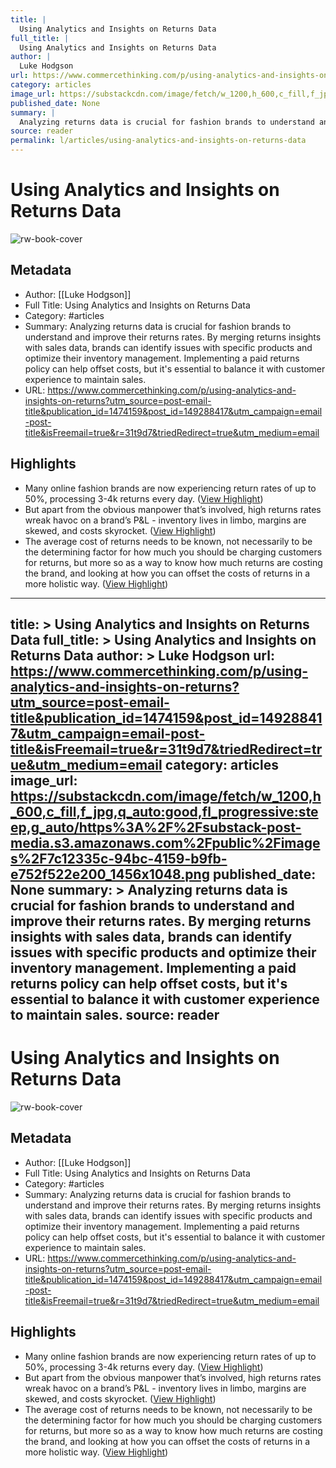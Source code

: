 ```yaml
---
title: |
  Using Analytics and Insights on Returns Data
full_title: |
  Using Analytics and Insights on Returns Data
author: |
  Luke Hodgson
url: https://www.commercethinking.com/p/using-analytics-and-insights-on-returns?utm_source=post-email-title&publication_id=1474159&post_id=149288417&utm_campaign=email-post-title&isFreemail=true&r=31t9d7&triedRedirect=true&utm_medium=email
category: articles
image_url: https://substackcdn.com/image/fetch/w_1200,h_600,c_fill,f_jpg,q_auto:good,fl_progressive:steep,g_auto/https%3A%2F%2Fsubstack-post-media.s3.amazonaws.com%2Fpublic%2Fimages%2F7c12335c-94bc-4159-b9fb-e752f522e200_1456x1048.png
published_date: None
summary: |
  Analyzing returns data is crucial for fashion brands to understand and improve their returns rates. By merging returns insights with sales data, brands can identify issues with specific products and optimize their inventory management. Implementing a paid returns policy can help offset costs, but it's essential to balance it with customer experience to maintain sales.
source: reader
permalink: l/articles/using-analytics-and-insights-on-returns-data
---
```

# Using Analytics and Insights on Returns Data

![rw-book-cover](https://substackcdn.com/image/fetch/w_1200,h_600,c_fill,f_jpg,q_auto:good,fl_progressive:steep,g_auto/https%3A%2F%2Fsubstack-post-media.s3.amazonaws.com%2Fpublic%2Fimages%2F7c12335c-94bc-4159-b9fb-e752f522e200_1456x1048.png)

## Metadata
- Author: [[Luke Hodgson]]
- Full Title: Using Analytics and Insights on Returns Data
- Category: #articles
- Summary: Analyzing returns data is crucial for fashion brands to understand and improve their returns rates. By merging returns insights with sales data, brands can identify issues with specific products and optimize their inventory management. Implementing a paid returns policy can help offset costs, but it's essential to balance it with customer experience to maintain sales.
- URL: https://www.commercethinking.com/p/using-analytics-and-insights-on-returns?utm_source=post-email-title&publication_id=1474159&post_id=149288417&utm_campaign=email-post-title&isFreemail=true&r=31t9d7&triedRedirect=true&utm_medium=email

## Highlights
- Many online fashion brands are now experiencing return rates of up to 50%, processing 3-4k returns every day. ([View Highlight](https://read.readwise.io/read/01jdpty4630886ks7fg4gk01gc))
- But apart from the obvious manpower that’s involved, high returns rates wreak havoc on a brand’s P&L - inventory lives in limbo, margins are skewed, and costs skyrocket. ([View Highlight](https://read.readwise.io/read/01jdptyf15h49bbgcrtsy5jmm4))
- The average cost of returns needs to be known, not necessarily to be the determining factor for how much you should be charging customers for returns, but more so as a way to know how much returns are costing the brand, and looking at how you can offset the costs of returns in a more holistic way. ([View Highlight](https://read.readwise.io/read/01jdpv2980ymfaztagcp4txt20))


---
title: >
  Using Analytics and Insights on Returns Data
full_title: >
  Using Analytics and Insights on Returns Data
author: >
  Luke Hodgson
url: https://www.commercethinking.com/p/using-analytics-and-insights-on-returns?utm_source=post-email-title&publication_id=1474159&post_id=149288417&utm_campaign=email-post-title&isFreemail=true&r=31t9d7&triedRedirect=true&utm_medium=email
category: articles
image_url: https://substackcdn.com/image/fetch/w_1200,h_600,c_fill,f_jpg,q_auto:good,fl_progressive:steep,g_auto/https%3A%2F%2Fsubstack-post-media.s3.amazonaws.com%2Fpublic%2Fimages%2F7c12335c-94bc-4159-b9fb-e752f522e200_1456x1048.png
published_date: None
summary: >
  Analyzing returns data is crucial for fashion brands to understand and improve their returns rates. By merging returns insights with sales data, brands can identify issues with specific products and optimize their inventory management. Implementing a paid returns policy can help offset costs, but it's essential to balance it with customer experience to maintain sales.
source: reader
---
# Using Analytics and Insights on Returns Data

![rw-book-cover](https://substackcdn.com/image/fetch/w_1200,h_600,c_fill,f_jpg,q_auto:good,fl_progressive:steep,g_auto/https%3A%2F%2Fsubstack-post-media.s3.amazonaws.com%2Fpublic%2Fimages%2F7c12335c-94bc-4159-b9fb-e752f522e200_1456x1048.png)

## Metadata
- Author: [[Luke Hodgson]]
- Full Title: Using Analytics and Insights on Returns Data
- Category: #articles
- Summary: Analyzing returns data is crucial for fashion brands to understand and improve their returns rates. By merging returns insights with sales data, brands can identify issues with specific products and optimize their inventory management. Implementing a paid returns policy can help offset costs, but it's essential to balance it with customer experience to maintain sales.
- URL: https://www.commercethinking.com/p/using-analytics-and-insights-on-returns?utm_source=post-email-title&publication_id=1474159&post_id=149288417&utm_campaign=email-post-title&isFreemail=true&r=31t9d7&triedRedirect=true&utm_medium=email

## Highlights
- Many online fashion brands are now experiencing return rates of up to 50%, processing 3-4k returns every day. ([View Highlight](https://read.readwise.io/read/01jdpty4630886ks7fg4gk01gc))
- But apart from the obvious manpower that’s involved, high returns rates wreak havoc on a brand’s P&L - inventory lives in limbo, margins are skewed, and costs skyrocket. ([View Highlight](https://read.readwise.io/read/01jdptyf15h49bbgcrtsy5jmm4))
- The average cost of returns needs to be known, not necessarily to be the determining factor for how much you should be charging customers for returns, but more so as a way to know how much returns are costing the brand, and looking at how you can offset the costs of returns in a more holistic way. ([View Highlight](https://read.readwise.io/read/01jdpv2980ymfaztagcp4txt20))



